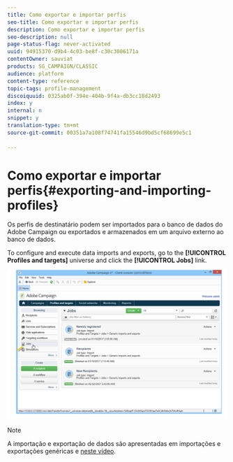 ```yaml
---
title: Como exportar e importar perfis
seo-title: Como exportar e importar perfis
description: Como exportar e importar perfis
seo-description: null
page-status-flag: never-activated
uuid: 94915370-d9b4-4c03-be8f-c30c3006171a
contentOwner: sauviat
products: SG_CAMPAIGN/CLASSIC
audience: platform
content-type: reference
topic-tags: profile-management
discoiquuid: 0325ab0f-394e-404b-9f4a-db3cc18d2493
index: y
internal: n
snippet: y
translation-type: tm+mt
source-git-commit: 00351a7a108f74741fa15546d9bd5cf68699e5c1

---
```



# Como exportar e importar perfis{#exporting-and-importing-profiles}

Os perfis de destinatário podem ser importados para o banco de dados do Adobe Campaign ou exportados e armazenados em um arquivo externo ao banco de dados.

To configure and execute data imports and exports, go to the **[!UICONTROL Profiles and targets]** universe and click the **[!UICONTROL Jobs]** link.

![](assets/s_ncs_user_interface_import_link.png)

>[!NOTE]
>
>A importação e exportação de dados são apresentadas em importações e exportações [](../../platform/using/generic-imports-and-exports.md) genéricas e [neste vídeo](https://docs.adobe.com/content/help/en/campaign-learn/campaign-classic-tutorials/getting-started/importing-profiles.html).

